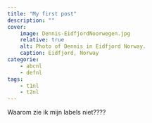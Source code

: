 ```yaml
---
title: "My first post"
description: ""
cover:
    image: Dennis-EidfjordNoorwegen.jpg
    relative: true
    alt: Photo of Dennis in Eidfjord Norway.
    caption: Eidfjord, Norway
categorie:
    - abcnl
    - defnl
tags:
    - t1nl
    - t2nl
---
```

Waarom zie ik mijn labels niet????